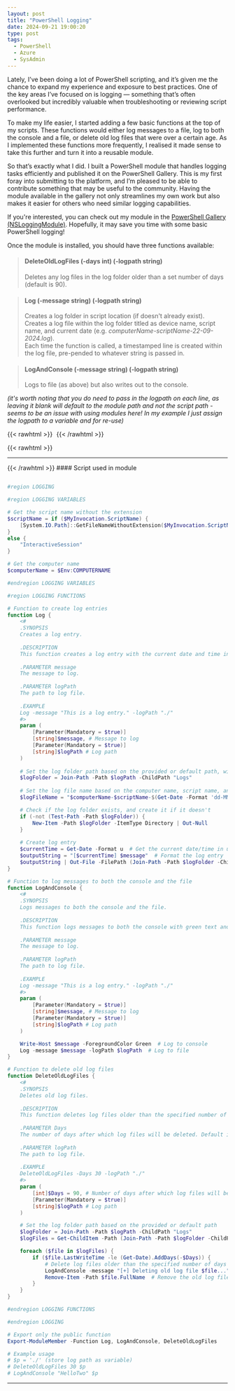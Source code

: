```yaml
---
layout: post
title: "PowerShell Logging"
date: 2024-09-21 19:00:20
type: post
tags:
  - PowerShell
  - Azure
  - SysAdmin
---
```



Lately, I’ve been doing a lot of PowerShell scripting, and it’s given me the chance to expand my experience and exposure to best practices. One of the key areas I’ve focused on is logging — something that’s often overlooked but incredibly valuable when troubleshooting or reviewing script performance.

To make my life easier, I started adding a few basic functions at the top of my scripts. These functions would either log messages to a file, log to both the console and a file, or delete old log files that were over a certain age. As I implemented these functions more frequently, I realised it made sense to take this further and turn it into a reusable module.

So that’s exactly what I did. I built a PowerShell module that handles logging tasks efficiently and published it on the PowerShell Gallery. This is my first foray into submitting to the platform, and I’m pleased to be able to contribute something that may be useful to the community. Having the module available in the gallery not only streamlines my own work but also makes it easier for others who need similar logging capabilities.

If you're interested, you can check out my module in the [PowerShell Gallery (NSLoggingModule)](https://www.powershellgallery.com/packages/NSLoggingModule). Hopefully, it may save you time with some basic PowerShell logging!

Once the module is installed, you should have three functions available:

> #### <strong>DeleteOldLogFiles (-days int) (-logpath string)</strong>
> Deletes any log files in the log folder older than a set number of days (default is 90).

> #### <strong>Log (-message string) (-logpath string)</strong>
> Creates a log folder in script location (if doesn't already exist).\
> Creates a log file within the log folder titled as device name, script name, and current date (e.g. <em>computerName-scriptName-22-09-2024.log</em>).\
> Each time the function is called, a timestamped line is created within the log file, pre-pended to whatever string is passed in.

> #### <strong>LogAndConsole (-message string) (-logpath string)</strong>
> Logs to file (as above) but also writes out to the console.

<em>(it's worth noting that you do need to pass in the logpath on each line, as leaving it blank will default to the module path and not the script path - seems to be an issue with using modules here!  In my example I just assign the logpath to a variable and for re-use)</em>

{{< rawhtml >}}
<img
src="data:image/gif;base64,R0lGODlhAQABAIAAAP///wAAACH5BAEAAAAALAAAAAABAAEAAAICRAEAOw=="
data-src="/img/postimg/Logging.png"/>
{{< /rawhtml >}}

{{< rawhtml >}}
<hr/>
{{< /rawhtml >}}
#### Script used in module


```powershell

#region LOGGING

#region LOGGING VARIABLES

# Get the script name without the extension
$scriptName = if ($MyInvocation.ScriptName) {
    [System.IO.Path]::GetFileNameWithoutExtension($MyInvocation.ScriptName)
}
else {
    "InteractiveSession"
}

# Get the computer name
$computerName = $Env:COMPUTERNAME

#endregion LOGGING VARIABLES

#region LOGGING FUNCTIONS

# Function to create log entries
function Log {
    <#
    .SYNOPSIS
    Creates a log entry.
  
    .DESCRIPTION
    This function creates a log entry with the current date and time in universal format and appends it to the log file.
  
    .PARAMETER message
    The message to log.
 
    .PARAMETER logPath
    The path to log file.
  
    .EXAMPLE
    Log -message "This is a log entry." -logPath "./"
    #>
    param (
        [Parameter(Mandatory = $true)]
        [string]$message, # Message to log
        [Parameter(Mandatory = $true)]
        [string]$logPath # Log path
    )
    
    # Set the log folder path based on the provided or default path, with a "Logs" subfolder
    $logFolder = Join-Path -Path $logPath -ChildPath "Logs"
    
    # Set the log file name based on the computer name, script name, and current date
    $logFileName = "$computerName-$scriptName-$(Get-Date -Format 'dd-MM-yy').log"

    # Check if the log folder exists, and create it if it doesn't
    if (-not (Test-Path -Path $logFolder)) {
        New-Item -Path $logFolder -ItemType Directory | Out-Null
    }
    
    # Create log entry
    $currentTime = Get-Date -Format u  # Get the current date/time in universal format
    $outputString = "[$currentTime] $message"  # Format the log entry
    $outputString | Out-File -FilePath (Join-Path -Path $logFolder -ChildPath $logFileName) -Append  # Append to log file
}

# Function to log messages to both the console and the file
function LogAndConsole {
    <#
    .SYNOPSIS
    Logs messages to both the console and the file.
  
    .DESCRIPTION
    This function logs messages to both the console with green text and to the log file.
 
    .PARAMETER message
    The message to log.
  
    .PARAMETER logPath
    The path to log file.
  
    .EXAMPLE
    Log -message "This is a log entry." -logPath "./"
    #>
    param (
        [Parameter(Mandatory = $true)]
        [string]$message, # Message to log
        [Parameter(Mandatory = $true)]
        [string]$logPath # Log path
    )

    Write-Host $message -ForegroundColor Green  # Log to console
    Log -message $message -logPath $logPath  # Log to file
}

# Function to delete old log files
function DeleteOldLogFiles {
    <#
    .SYNOPSIS
    Deletes old log files.
  
    .DESCRIPTION
    This function deletes log files older than the specified number of days.
  
    .PARAMETER Days
    The number of days after which log files will be deleted. Default is 90 days.
 
    .PARAMETER logPath
    The path to log file.
  
    .EXAMPLE
    DeleteOldLogFiles -Days 30 -logPath "./"
    #>
    param (
        [int]$Days = 90, # Number of days after which log files will be deleted
        [Parameter(Mandatory = $true)]
        [string]$logPath # Log path
    )

    # Set the log folder path based on the provided or default path
    $logFolder = Join-Path -Path $logPath -ChildPath "Logs"
    $logFiles = Get-ChildItem -Path (Join-Path -Path $logFolder -ChildPath "*.log")  # Get all log files

    foreach ($file in $logFiles) {
        if ($file.LastWriteTime -le (Get-Date).AddDays(-$Days)) {
            # Delete log files older than the specified number of days
            LogAndConsole -message "[+] Deleting old log file $file..." -logPath $logPath
            Remove-Item -Path $file.FullName  # Remove the old log file
        }
    }
}

#endregion LOGGING FUNCTIONS

#endregion LOGGING

# Export only the public function
Export-ModuleMember -Function Log, LogAndConsole, DeleteOldLogFiles

# Example usage
# $p = './' (store log path as variable)
# DeleteOldLogFiles 30 $p
# LogAndConsole "HelloTwo" $p

```

---